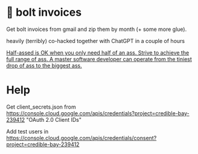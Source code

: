 # 🚖 bolt invoices
Get bolt invoices from gmail and zip them by month (+ some more glue).

heavily (terribly) co-hacked together with ChatGPT in a couple of hours

[Half-assed is OK when you only need half of an ass. Strive to achieve the full range of ass. A master software developer can operate from the tiniest drop of ass to the biggest ass.](https://www.youtube.com/watch?v=ZQnyApKysg4&list=PLzg3FkRs7fcRUx5GhdFJt75s-nxk7ofFX)

# Help
Get client_secrets.json from https://console.cloud.google.com/apis/credentials?project=credible-bay-239412 "OAuth 2.0 Client IDs"

Add test users in https://console.cloud.google.com/apis/credentials/consent?project=credible-bay-239412

